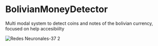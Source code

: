 # BolivianMoneyDetector
Multi modal system to detect coins and notes of the bolivian currency, focused on help accesibiilty

![Redes Neuronales-37 2](https://github.com/user-attachments/assets/c1ddc755-ef5a-4465-8f86-3e0c725553dd)
